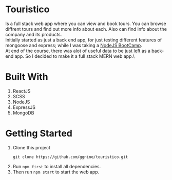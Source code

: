 # Touristico

Is a full stack web app where you can view and book tours. You can browse diffrent tours and find out more info about each. Also can find info about the company and its products.\
Initially started as just a back end app, for just testing different features of mongoose and express; while I was taking a
<a href="https://www.udemy.com/course/nodejs-express-mongodb-bootcamp/" target="_blank" rel="noreferrer">NodeJS BootCamp</a>.\
At end of the course, there was alot of useful data to be just left as a back-end app. So I decided to make it a full stack MERN web app.\

# Built With

<ol>
  <li>ReactJS</li>
  <li>SCSS</li>
  <li>NodeJS</li>
  <li>ExpressJS</li>
  <li>MongoDB</li>
</ol>

# Getting Started

<ol>
<li>Clone this project <p><code>git clone https://github.com/ggnino/touristico.git</code></p></li>
<li>Run <code>npm first</code> to install all dependencies.</li>
<li>Then run <code>npm start</code> to start the web app.</li>
</ol>
